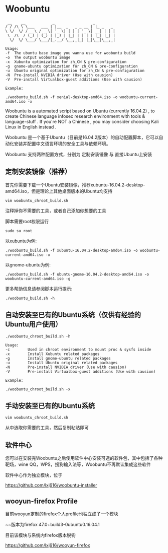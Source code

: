 # Woobuntu #

     __    __            _                 _         
    / / /\ \ \___   ___ | |__  _   _ _ __ | |_ _   _ 
    \ \/  \/ / _ \ / _ \| '_ \| | | | '_ \| __| | | |
     \  /\  / (_) | (_) | |_) | |_| | | | | |_| |_| |
      \/  \/ \___/ \___/|_.__/ \__,_|_| |_|\__|\__,_|
      
    Usage:
    -f	The ubuntu base image you wanna use for woobuntu build
    -o	The output woobuntu image
    -x	Xubuntu optimization for zh_CN & pre-configuration
    -g  gnome-ubuntu optimization for zh_CN & pre-configuration
    -u  Ubuntu original optimization for zh_CN & pre-configuration
    -N  Pre-install NVIDIA driver (Use with causion)
    -V  Pre-install Virtualbox-guest additions (Use with causion)

    Example:

    ./woobuntu_build.sh -f xenial-desktop-amd64.iso -o woobuntu-current-amd64.iso -x


Woobuntu is a automated script based on Ubuntu (currently 16.04.2) , to create Chinese language infosec research environment with tools & language-stuff . If you're NOT a Chinese , you may consider choosing Kali Linux in English instead .

Woobuntu 是一个基于Ubuntu（目前是16.04.2版本）的自动配置脚本，它可以自动化安装并配置中文语言环境的安全工具与依赖环境。

Woobuntu 支持两种配置方式，分别为 定制安装镜像 与 直接Ubuntu上安装

## 定制安装镜像（推荐） ##

首先你需要下载一个Ubuntu安装镜像，推荐xubuntu-16.04.2-desktop-amd64.iso，但是理论上其他桌面版本的Ubuntu均支持

    vim woobuntu_chroot_build.sh

注释掉你不需要的工具，或者自己添加你想要的工具

脚本需要root权限运行

    sudo su root

以xubuntu为例:

    ./woobuntu_build.sh -f xubuntu-16.04.2-desktop-amd64.iso -o woobuntu-current-amd64.iso -x

以gnome-ubuntu为例:

    ./woobuntu_build.sh -f ubuntu-gnome-16.04.2-desktop-amd64.iso -o woobuntu-current-amd64.iso -g

更多帮助信息请参阅脚本运行提示:

    ./woobuntu_build.sh -h

## 自动安装至已有的Ubuntu系统（仅供有经验的Ubuntu用户使用） ##
                                                 
    ./woobuntu_chroot_build.sh -h

    Usage:
    -c        Used in chroot environment to mount proc & sysfs inside
    -x        Install Xubuntu related packages
    -g        Install gnome-ubuntu related packages
    -u        Install Ubuntu original related packages
    -N        Pre-install NVIDIA driver (Use with causion)
    -V        Pre-install Virtualbox-guest additions (Use with causion)

    Example:

    ./woobuntu_chroot_build.sh -x

## 手动安装至已有的Ubuntu系统 ##

    vim woobuntu_chroot_build.sh

从中选取你需要的工具，然后复制粘贴即可

## 软件中心 ##

您可以在安装完Woobuntu之后使用软件中心安装可选的软件包，其中包括了各种靶场，wine QQ，WPS，搜狗输入法等，Woobuntu不再默认集成这些软件

软件中心作为独立模块，位于

https://github.com/lxj616/woobuntu-installer

## wooyun-firefox Profile ##

目前wooyun定制的firefox个人profile也独立成了一个模块

~~版本为firefox 47.0+build3-0ubuntu0.16.04.1

目前该模块与系统内firefox版本脱钩

https://github.com/lxj616/wooyun-firefox


